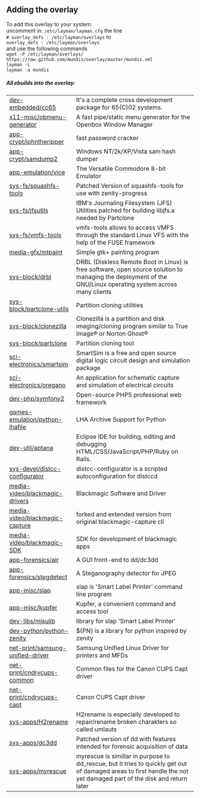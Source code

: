 Adding the overlay
------------------
To add this overlay to your system:  
uncomment in: `/etc/layman/layman.cfg` the line  
`# overlay_defs : /etc/layman/overlays` to  
`overlay_defs : /etc/layman/overlays`  
and use the following commands  
`wget -P /etc/layman/overlays/ https://raw.github.com/mundis/overlay/master/mundis.xml`  
`layman -L`  
`layman -a mundis`

##### All ebuilds into the overlay:  

<table>
<tr><td>
<a href=https://github.com/mundis/overlay/tree/master/dev-embedded/cc65>dev-embedded/cc65</a>
</td><td>
It's a complete cross development package for 65(C)02 systems.
</td></tr>
<tr><td>
<a href=https://github.com/mundis/overlay/tree/master/x11-misc/obmenu-generator>x11-misc/obmenu-generator</a>
</td><td>
A fast pipe/static menu generator for the Openbox Window Manager
</td></tr>
<tr><td>
<a href=https://github.com/mundis/overlay/tree/master/app-crypt/johntheripper>app-crypt/johntheripper</a>
</td><td>
fast password cracker
</td></tr>
<tr><td>
<a href=https://github.com/mundis/overlay/tree/master/app-crypt/samdump2>app-crypt/samdump2</a>
</td><td>
Windows NT/2k/XP/Vista sam hash dumper
</td></tr>
<tr><td>
<a href=https://github.com/mundis/overlay/tree/master/app-emulation/vice>app-emulation/vice</a>
</td><td>
The Versatile Commodore 8-bit Emulator
</td></tr>
<tr><td>
<a href=https://github.com/mundis/overlay/tree/master/sys-fs/squashfs-tools>sys-fs/squashfs-tools</a>
</td><td>
Patched Version of squashfs-tools for use with zenity-progress
</td></tr>
<tr><td>
<a href=https://github.com/mundis/overlay/tree/master/sys-fs/jfsutils>sys-fs/jfsutils</a>
</td><td>
IBM's Journaling Filesystem (JFS) Utilities patched for building libjfs.a needed by Partclone
</td></tr>
<tr><td>
<a href=https://github.com/mundis/overlay/tree/master/sys-fs/vmfs-tools>sys-fs/vmfs-tools</a>
</td><td>
vmfs-tools allows to access VMFS through the standard Linux VFS with the help of the FUSE framework
</td></tr>
<tr><td>
<a href=https://github.com/mundis/overlay/tree/master/media-gfx/mtpaint>media-gfx/mtpaint</a>
</td><td>
Simple gtk+ painting program
</td></tr>
<tr><td>
<a href=https://github.com/mundis/overlay/tree/master/sys-block/drbl>sys-block/drbl</a>
</td><td>
DRBL (Diskless Remote Boot in Linux) is free software, open source solution to managing the deployment of the GNU/Linux operating system across many clients
</td></tr>
<tr><td>
<a href=https://github.com/mundis/overlay/tree/master/sys-block/partclone-utils>sys-block/partclone-utils</a>
</td><td>
Partition cloning utilities
</td></tr>
<tr><td>
<a href=https://github.com/mundis/overlay/tree/master/sys-block/clonezilla>sys-block/clonezilla</a>
</td><td>
Clonezilla is a partition and disk imaging/cloning program similar to True Image® or Norton Ghost®
</td></tr>
<tr><td>
<a href=https://github.com/mundis/overlay/tree/master/sys-block/partclone>sys-block/partclone</a>
</td><td>
Partition cloning tool
</td></tr>
<tr><td>
<a href=https://github.com/mundis/overlay/tree/master/sci-electronics/smartsim>sci-electronics/smartsim</a>
</td><td>
SmartSim is a free and open source digital logic circuit design and simulation package
</td></tr>
<tr><td>
<a href=https://github.com/mundis/overlay/tree/master/sci-electronics/oregano>sci-electronics/oregano</a>
</td><td>
An application for schematic capture and simulation of electrical circuits
</td></tr>
<tr><td>
<a href=https://github.com/mundis/overlay/tree/master/dev-php/symfony2>dev-php/symfony2</a>
</td><td>
Open-source PHP5 professional web framework
</td></tr>
<tr><td>
<a href=https://github.com/mundis/overlay/tree/master/games-emulation/python-lhafile>games-emulation/python-lhafile</a>
</td><td>
LHA Archive Support for Python
</td></tr>
<tr><td>
<a href=https://github.com/mundis/overlay/tree/master/dev-util/aptana>dev-util/aptana</a>
</td><td>
Eclipse IDE for building, editing and debugging HTML/CSS/JavaScript/PHP/Ruby on Rails.
</td></tr>
<tr><td>
<a href=https://github.com/mundis/overlay/tree/master/sys-devel/distcc-configurator>sys-devel/distcc-configurator</a>
</td><td>
distcc-configurator is a scripted autoconfiguration for distccd
</td></tr>
<tr><td>
<a href=https://github.com/mundis/overlay/tree/master/media-video/blackmagic-drivers>media-video/blackmagic-drivers</a>
</td><td>
Blackmagic Software and Driver
</td></tr>
<tr><td>
<a href=https://github.com/mundis/overlay/tree/master/media-video/blackmagic-capture>media-video/blackmagic-capture</a>
</td><td>
forked and extended version from original blackmagic-capture cli
</td></tr>
<tr><td>
<a href=https://github.com/mundis/overlay/tree/master/media-video/blackmagic-SDK>media-video/blackmagic-SDK</a>
</td><td>
SDK for development of blackmagic apps
</td></tr>
<tr><td>
<a href=https://github.com/mundis/overlay/tree/master/app-forensics/air>app-forensics/air</a>
</td><td>
A GUI front-end to dd/dc3dd
</td></tr>
<tr><td>
<a href=https://github.com/mundis/overlay/tree/master/app-forensics/stegdetect>app-forensics/stegdetect</a>
</td><td>
A Steganography detector for JPEG
</td></tr>
<tr><td>
<a href=https://github.com/mundis/overlay/tree/master/app-misc/slap>app-misc/slap</a>
</td><td>
slap is 'Smart Label Printer' command line program
</td></tr>
<tr><td>
<a href=https://github.com/mundis/overlay/tree/master/app-misc/kupfer>app-misc/kupfer</a>
</td><td>
Kupfer, a convenient command and access tool
</td></tr>
<tr><td>
<a href=https://github.com/mundis/overlay/tree/master/dev-libs/mjsulib>dev-libs/mjsulib</a>
</td><td>
library for slap 'Smart Label Printer'
</td></tr>
<tr><td>
<a href=https://github.com/mundis/overlay/tree/master/dev-python/python-zenity>dev-python/python-zenity</a>
</td><td>
${PN} is a library for python inspired by zenity
</td></tr>
<tr><td>
<a href=https://github.com/mundis/overlay/tree/master/net-print/samsung-unified-driver>net-print/samsung-unified-driver</a>
</td><td>
Samsung Unified Linux Driver for printers and MFDs
</td></tr>
<tr><td>
<a href=https://github.com/mundis/overlay/tree/master/net-print/cndrvcups-common>net-print/cndrvcups-common</a>
</td><td>
Common files for the Canon CUPS Capt driver
</td></tr>
<tr><td>
<a href=https://github.com/mundis/overlay/tree/master/net-print/cndrvcups-capt>net-print/cndrvcups-capt</a>
</td><td>
Canon CUPS Capt driver
</td></tr>
<tr><td>
<a href=https://github.com/mundis/overlay/tree/master/sys-apps/H2rename>sys-apps/H2rename</a>
</td><td>
H2rename is especially developed to repair/rename broken charakters so called umlauts
</td></tr>
<tr><td>
<a href=https://github.com/mundis/overlay/tree/master/sys-apps/dc3dd>sys-apps/dc3dd</a>
</td><td>
Patched version of dd with features intended for forensic acquisition of data
</td></tr>
<tr><td>
<a href=https://github.com/mundis/overlay/tree/master/sys-apps/myrescue>sys-apps/myrescue</a>
</td><td>
myrescue is similiar in purpose to dd_rescue, but it tries to quickly get out of damaged areas to first handle the not yet damaged part of the disk and return later
</td></tr>
</table>
